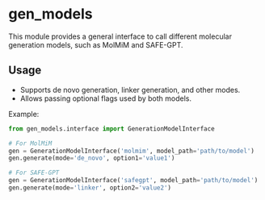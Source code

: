 # gen_models

This module provides a general interface to call different molecular generation models, such as MolMiM and SAFE-GPT.

## Usage

- Supports de novo generation, linker generation, and other modes.
- Allows passing optional flags used by both models.

Example:
```python
from gen_models.interface import GenerationModelInterface

# For MolMiM
gen = GenerationModelInterface('molmim', model_path='path/to/model')
gen.generate(mode='de_novo', option1='value1')

# For SAFE-GPT
gen = GenerationModelInterface('safegpt', model_path='path/to/model')
gen.generate(mode='linker', option2='value2')
``` 